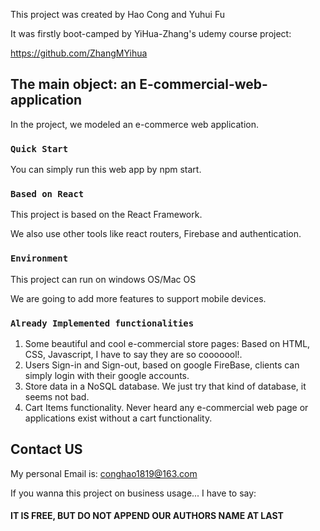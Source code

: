 This project was created by Hao Cong  and Yuhui Fu

It was firstly  boot-camped by YiHua-Zhang's udemy course project:

https://github.com/ZhangMYihua

## The main object: an E-commercial-web-application

In the project, we modeled  an e-commerce web application.

### `Quick Start`

You can simply run this web app by npm start.

### `Based on React`

This project is based on the React Framework. 

We also use other tools like react routers, Firebase and authentication.

### `Environment`

This project can run on windows OS/Mac OS

We are going to add more features to support mobile devices.

### `Already Implemented functionalities`

1.  Some beautiful and cool e-commercial store pages: Based on HTML, CSS, Javascript, I have to say they are so cooooool!.
2.  Users Sign-in and Sign-out, based on google FireBase, clients can simply login with their google accounts.
3.  Store data in a NoSQL database. We just try that kind of database, it seems not bad.
4.  Cart Items functionality. Never heard any e-commercial web page or applications exist without a cart functionality.

## Contact US

My personal Email is: conghao1819@163.com

If you wanna this project on business  usage... I have to say:

####  IT IS FREE, BUT DO NOT APPEND OUR AUTHORS NAME AT LAST


